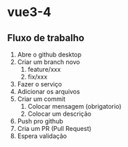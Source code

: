 # vue3-4

## Fluxo de trabalho

1. Abre o github desktop
1. Criar um branch novo
   1. feature/xxx
   1. fix/xxx
1. Fazer o serviço
1. Adicionar os arquivos
1. Criar um commit
   1. Colocar mensagem (obrigatorio)
   1. Colocar um descrição
1. Push pro github
1. Cria um PR (Pull Request)
1. Espera validação
